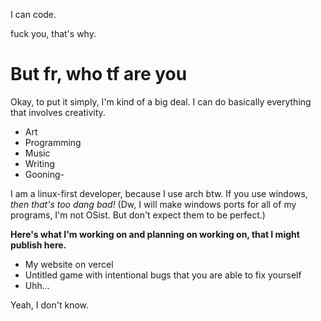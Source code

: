 I can code.

fuck you, that's why.



# But fr, who tf are you
Okay, to put it simply, I'm kind of a big deal. I can do basically everything that involves creativity.

- Art
- Programming
- Music
- Writing
- Gooning-

I am a linux-first developer, because I use arch btw. If you use windows, *then that's too dang bad!* 
(Dw, I will make windows ports for all of my programs, I'm not OSist. But don't expect them to be perfect.)

**Here's what I'm working on and planning on working on, that I might publish here.**
- My website on vercel
- Untitled game with intentional bugs that you are able to fix yourself
- Uhh...

Yeah, I don't know.
